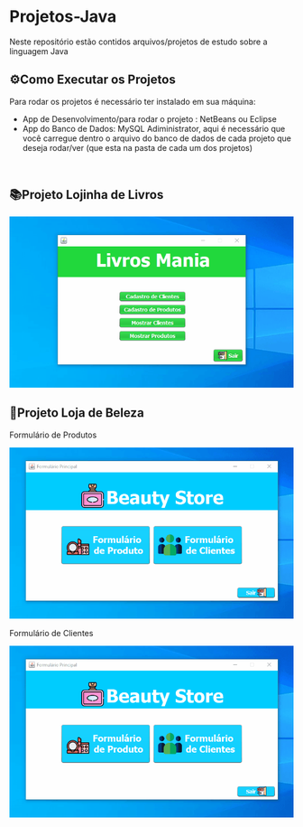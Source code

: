 # Projetos-Java
 Neste repositório estão contidos arquivos/projetos de estudo sobre a linguagem Java
 <br>
<h2>⚙Como Executar os Projetos</h2>
<p> Para rodar os projetos é necessário ter instalado em sua máquina:<p>
<ul>
    <li>App de Desenvolvimento/para rodar o projeto : NetBeans ou Eclipse
    </li>
    <li>App do Banco de Dados: MySQL Adiministrator, aqui é necessário que você carregue dentro o arquivo do banco de dados de cada projeto que deseja rodar/ver (que esta na pasta de cada um dos projetos)</li>
</ul>

<br>

<h2>📚Projeto Lojinha de Livros</h2>
<img src="Gif-Projetos/projeto-Loja_Livros.gif">

<br>

<h2>💄Projeto Loja de Beleza</h2>
<p>Formulário de Produtos</p>
<img src="Gif-Projetos/projeto-Loja_Beleza-1.gif">
<p>Formulário de Clientes</p>
<img src="Gif-Projetos/projeto-Loja_Beleza-2.gif">


